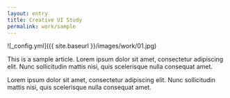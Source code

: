 ```yaml
---
layout: entry
title: Creative UI Study
permalink: work/sample
---
```


![_config.yml]({{ site.baseurl }}/images/work/01.jpg)

This is a sample article. Lorem ipsum dolor sit amet, consectetur adipiscing elit. Nunc sollicitudin mattis nisi, quis scelerisque nulla consequat amet.

Lorem ipsum dolor sit amet, consectetur adipiscing elit. Nunc sollicitudin mattis nisi, quis scelerisque nulla consequat amet.